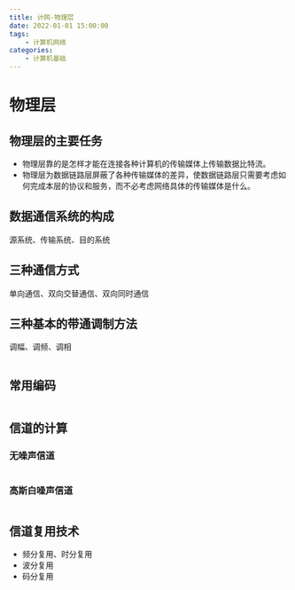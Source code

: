 ```yaml
---
title: 计网-物理层
date: 2022-01-01 15:00:00
tags: 
	- 计算机网络
categories: 
	- 计算机基础
---
```


# 物理层

## 物理层的主要任务

- 物理层靠的是怎样才能在连接各种计算机的传输媒体上传输数据比特流。
- 物理层为数据链路层屏蔽了各种传输媒体的差异，使数据链路层只需要考虑如何完成本层的协议和服务，而不必考虑网络具体的传输媒体是什么。

## 数据通信系统的构成

源系统、传输系统、目的系统

## 三种通信方式

单向通信、双向交替通信、双向同时通信

## 三种基本的带通调制方法

调幅、调频、调相

<img :src="$withBase('/computer/002.png')"></img>


## 常用编码

<img :src="$withBase('/computer/003.png')"></img>

## 信道的计算

### 无噪声信道

<img :src="$withBase('/computer/004.png')"></img>


### 高斯白噪声信道

<img :src="$withBase('/computer/005.png')"></img>


## 信道复用技术

- 频分复用、时分复用
- 波分复用
- 码分复用
<img :src="$withBase('/computer/006.png')"></img>

